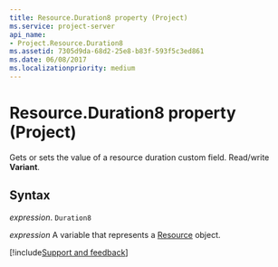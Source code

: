 ```yaml
---
title: Resource.Duration8 property (Project)
ms.service: project-server
api_name:
- Project.Resource.Duration8
ms.assetid: 7305d9da-68d2-25e8-b83f-593f5c3ed861
ms.date: 06/08/2017
ms.localizationpriority: medium
---
```



# Resource.Duration8 property (Project)

 Gets or sets the value of a resource duration custom field. Read/write **Variant**.


## Syntax

_expression_. `Duration8`

_expression_ A variable that represents a [Resource](./Project.Resource.md) object.

[!include[Support and feedback](~/includes/feedback-boilerplate.md)]